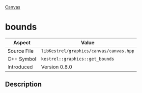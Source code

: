 [Canvas](index.md)
# bounds
| Aspect | Value |
| --- | --- |
| Source File | `libKestrel/graphics/canvas/canvas.hpp` |
| C++ Symbol | `kestrel::graphics::get_bounds` |
| Introduced | Version 0.8.0 |
## Description
